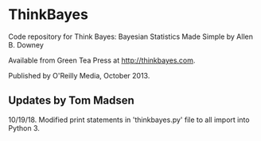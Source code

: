 ThinkBayes
==========

Code repository for Think Bayes: Bayesian Statistics Made Simple
by Allen B. Downey

Available from Green Tea Press at http://thinkbayes.com.

Published by O'Reilly Media, October 2013.

## Updates by Tom Madsen

10/19/18. Modified print statements in 'thinkbayes.py' file to all import into Python 3.